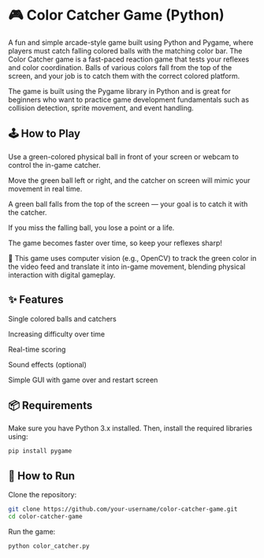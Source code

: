 # 🎮 Color Catcher Game (Python)

A fun and simple arcade-style game built using Python and Pygame, where players must catch falling colored balls with the matching color bar.
The Color Catcher game is a fast-paced reaction game that tests your reflexes and color coordination. Balls of various colors fall from the top of the screen, and your job is to catch them with the correct colored platform.

The game is built using the Pygame library in Python and is great for beginners who want to practice game development fundamentals such as collision detection, sprite movement, and event handling.


## 🕹️ How to Play

Use a green-colored physical ball in front of your screen or webcam to control the in-game catcher.

Move the green ball left or right, and the catcher on screen will mimic your movement in real time.

A green ball falls from the top of the screen — your goal is to catch it with the catcher.

If you miss the falling ball, you lose a point or a life.

The game becomes faster over time, so keep your reflexes sharp!

🎥 This game uses computer vision (e.g., OpenCV) to track the green color in the video feed and translate it into in-game movement, blending physical interaction with digital gameplay.


## ✨ Features

Single colored balls and catchers

Increasing difficulty over time

Real-time scoring

Sound effects (optional)

Simple GUI with game over and restart screen


## 📦 Requirements

Make sure you have Python 3.x installed. Then, install the required libraries using:

```bash
pip install pygame
```
## 🚀 How to Run

Clone the repository:

```bash
git clone https://github.com/your-username/color-catcher-game.git
cd color-catcher-game
```
Run the game:

```bash
python color_catcher.py

